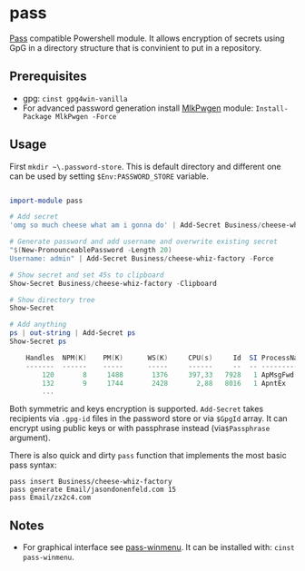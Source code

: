 # pass

[Pass](https://passwordstore.org) compatible Powershell module. It allows encryption of secrets using GpG in a
directory structure that is convinient to put in a repository. 

## Prerequisites

- gpg: `cinst gpg4win-vanilla`
- For advanced password generation install [MlkPwgen](https://github.com/mkropat/MlkPwgen) module: `Install-Package MlkPwgen -Force`

## Usage

First `mkdir ~\.password-store`. This is default directory and different one can be used by setting `$Env:PASSWORD_STORE` variable.

```powershell

import-module pass

# Add secret
'omg so much cheese what am i gonna do' | Add-Secret Business/cheese-whiz-factory

# Generate password and add username and overwrite existing secret
"$(New-PronounceablePassword -Length 20)
Username: admin" | Add-Secret Business/cheese-whiz-factory -Force

# Show secret and set 45s to clipboard
Show-Secret Business/cheese-whiz-factory -Clipboard

# Show directory tree
Show-Secret

# Add anything
ps | out-string | Add-Secret ps
Show-Secret ps

    Handles  NPM(K)    PM(K)      WS(K)     CPU(s)     Id  SI ProcessName
    -------  ------    -----      -----     ------     --  -- -----------
        120       8     1488       1376     397,33   7928   1 ApMsgFwd
        132       9     1744       2428       2,88   8016   1 ApntEx
        ...
```

Both symmetric and keys encryption is supported. `Add-Secret` takes recipients via `.gpg-id` files in the password store or via `$GpgId` array. It can encrypt using public keys or with passphrase instead (via`$Passphrase` argument).

There is also quick and dirty `pass` function that implements the most basic pass syntax:

```
pass insert Business/cheese-whiz-factory  
pass generate Email/jasondonenfeld.com 15  
pass Email/zx2c4.com  
```

## Notes

- For graphical interface see [pass-winmenu](https://github.com/Baggykiin/pass-winmenu). It can be installed with: `cinst pass-winmenu`.
